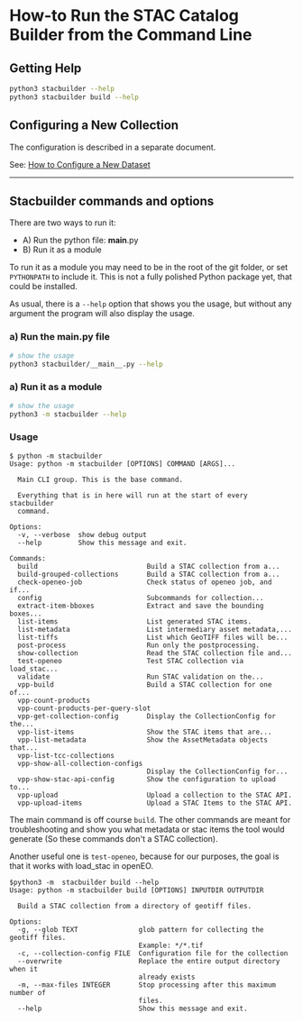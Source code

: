 # How-to Run the STAC Catalog Builder from the Command Line

## Getting Help

```bash
python3 stacbuilder --help
python3 stacbuilder build --help
```

## Configuring a New Collection

The configuration is described in a separate document.

See: [How to Configure a New Dataset](how-to-configure-new-dataset.md)

---

## Stacbuilder commands and options

There are two ways to run it:

- A) Run the python file: __main__.py
- B) Run it as a module

To run it as a module you may need to be in the root of the git folder, or set `PYTHONPATH` to include it.
This is not a fully polished Python package yet, that could be installed.

As usual, there is a `--help` option that shows you the usage, but without any argument the program will also display the usage.

### a) Run the __main__.py file

```bash
# show the usage
python3 stacbuilder/__main__.py --help
```

### a) Run it as a module

```bash
# show the usage
python3 -m stacbuilder --help
```

### Usage

```
$ python -m stacbuilder
Usage: python -m stacbuilder [OPTIONS] COMMAND [ARGS]...

  Main CLI group. This is the base command.

  Everything that is in here will run at the start of every stacbuilder
  command.

Options:
  -v, --verbose  show debug output
  --help         Show this message and exit.

Commands:
  build                           Build a STAC collection from a...
  build-grouped-collections       Build a STAC collection from a...
  check-openeo-job                Check status of openeo job, and if...
  config                          Subcommands for collection...
  extract-item-bboxes             Extract and save the bounding boxes...
  list-items                      List generated STAC items.
  list-metadata                   List intermediary asset metadata,...
  list-tiffs                      List which GeoTIFF files will be...
  post-process                    Run only the postprocessing.
  show-collection                 Read the STAC collection file and...
  test-openeo                     Test STAC collection via load_stac...
  validate                        Run STAC validation on the...
  vpp-build                       Build a STAC collection for one of...
  vpp-count-products
  vpp-count-products-per-query-slot
  vpp-get-collection-config       Display the CollectionConfig for the...
  vpp-list-items                  Show the STAC items that are...
  vpp-list-metadata               Show the AssetMetadata objects that...
  vpp-list-tcc-collections
  vpp-show-all-collection-configs
                                  Display the CollectionConfig for...
  vpp-show-stac-api-config        Show the configuration to upload to...
  vpp-upload                      Upload a collection to the STAC API.
  vpp-upload-items                Upload a STAC Items to the STAC API.
```

The main command is off course `build`.
The other commands are meant for troubleshooting and show you what metadata or stac items the tool would generate (So these commands don't a STAC collection).

Another useful one is `test-openeo`, because for our purposes, the goal is that it works with load_stac in openEO.

```shell
$python3 -m  stacbuilder build --help
Usage: python -m stacbuilder build [OPTIONS] INPUTDIR OUTPUTDIR

  Build a STAC collection from a directory of geotiff files.

Options:
  -g, --glob TEXT               glob pattern for collecting the geotiff files.
                                Example: */*.tif
  -c, --collection-config FILE  Configuration file for the collection
  --overwrite                   Replace the entire output directory when it
                                already exists
  -m, --max-files INTEGER       Stop processing after this maximum number of
                                files.
  --help                        Show this message and exit.
```
